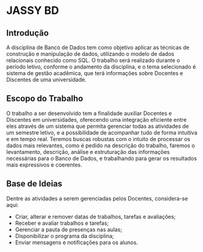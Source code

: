 # JASSY BD

## Introdução
A disciplina de Banco de Dados tem como objetivo aplicar as técnicas de construção e manipulação de dados, utilizando o modelo de dados relacionais conhecido como SQL. O trabalho será realizado durante o período letivo, conforme o andamento da disciplina, e o tema selecionado é sistema de gestão acadêmica, que terá informações sobre Docentes e Discentes de uma universidade.

## Escopo do Trabalho
O trabalho a ser desenvolvido tem a finalidade auxiliar Docentes e Discentes em universidades, oferecendo uma integração eficiente entre eles através de um sistema que permita gerenciar todas as atividades de um semestre letivo, e a possibilidade de acompanhar tudo de forma intuitiva e em tempo real.
Teremos buscas robustas com o intuito de processar os dados mais relevantes, como é pedido na descrição do trabalho, faremos o levantamento, descrição, análise e estruturação das informações necessárias para o Banco de Dados, e trabalhando para gerar os resultados mais expressivos e coerentes.

## Base de Ideias
Dentre as atividades a serem gerenciadas pelos Docentes, considera-se aqui:
- Criar, alterar e remover datas de trabalhos, tarefas e avaliações;
- Receber e avaliar trabalhos e tarefas;
- Gerenciar a pauta de presenças nas aulas;
- Disponibilizar o programa da disciplina;
- Enviar mensagens e notificações para os alunos.
